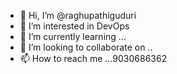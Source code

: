 - 👋 Hi, I’m @raghupathiguduri
- 👀 I’m interested in DevOps
- 🌱 I’m currently learning ...
- 💞️ I’m looking to collaborate on ..
- 📫 How to reach me ...9030686362

<!---
raghupathiguduri/raghupathiguduri is a ✨ special ✨ repository because its `README.md` (this file) appears on your GitHub profile.
You can click the Preview link to take a look at your changes.
--->

